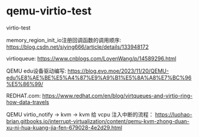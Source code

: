 # qemu-virtio-test
virtio-test

memory_region_init_io注册回调函数的调用顺序:
  https://blog.csdn.net/siying666/article/details/133948172

virtioqueue:
  https://www.cnblogs.com/LoyenWang/p/14589296.html

QEMU edu设备驱动编写:
  https://blog.evo.moe/2023/11/20/QEMU-edu%E8%AE%BE%E5%A4%87%E9%A9%B1%E5%8A%A8%E7%BC%96%E5%86%99/

REDHAT.com:
  https://www.redhat.com/en/blog/virtqueues-and-virtio-ring-how-data-travels

QEMU virtio_notify -> kvm -> kvm 给 vcpu 注入中断的流程： 
  https://luohao-brian.gitbooks.io/interrupt-virtualization/content/qemu-kvm-zhong-duan-xu-ni-hua-kuang-jia-fen-679028-4e2d29.html
